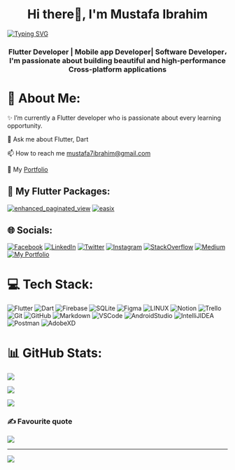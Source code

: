 <h1 align="center">Hi there👋, I'm Mustafa Ibrahim
</h1><a href="https://git.io/typing-svg"><img src="https://readme-typing-svg.demolab.com?font=fira+code&amp;pause=1000&amp;color=2FF78D&amp;center=true&amp;vCenter=true&amp;width=435&amp;lines=Weclome+to+Mustafa's+Github!" alt="Typing SVG"></a>
<h3 align="center">Flutter Developer | Mobile app Developer| Software Developer، I'm passionate about building beautiful and high-performance Cross-platform applications
</h3>

# 💫 About Me:

✨ I’m currently a Flutter developer who is passionate about every learning opportunity.

💬 Ask me about Flutter, Dart

📫 How to reach me mustafa7ibrahim@gmail.com

🧐 My [Portfolio](https://mustafaix.me)
<br>

## 📱 My Flutter Packages:

[![enhanced_paginated_view](https://img.shields.io/badge/enhanced_paginated_view-%2302569B.svg?style=flat&logo=Flutter&logoColor=white)](https://pub.dev/packages/enhanced_paginated_view)  [![easix](https://img.shields.io/badge/easix-%2302569B.svg?style=flat&logo=Flutter&logoColor=white)](https://pub.dev/packages/easix)

## 🌐 Socials:
[![Facebook](https://img.shields.io/badge/facebook-%230077B5.svg?logo=facebook&logoColor=white)](https://www.facebook.com/i7mustafa) [![LinkedIn](https://img.shields.io/badge/LinkedIn-%230077B5.svg?logo=linkedin&logoColor=white)](https://www.linkedin.com/in/mustafa7ibrahim/) [![Twitter](https://img.shields.io/badge/Twitter-%230077B5.svg?logo=twitter&logoColor=white)](https://twitter.com/Mustafa7Ibra) [![Instagram](https://img.shields.io/badge/Instagram-%230077B5.svg?logo=instagram&logoColor=white)](https://www.instagram.com/i7mustafa/) [![StackOverflow](https://img.shields.io/badge/StackOverflow-%230077B5.svg?logo=stackoverflow&logoColor=white)](https://stackoverflow.com/users/12596085/mustafa-ibrahim) [![Medium](https://img.shields.io/badge/Medium-%230077B5.svg?logo=medium&logoColor=white)](https://medium.com/@mustafa7ibrahim) [![My Portfolio](https://img.shields.io/badge/My%20Portfolio-%230077B5.svg?logo=github&logoColor=white)](https://mustafaix.me/)







# 💻 Tech Stack:

![Flutter](https://img.shields.io/badge/Flutter-%2302569B.svg?style=flat&logo=Flutter&logoColor=white) ![Dart](https://img.shields.io/badge/dart-%230175C2.svg?style=flat&logo=dart&logoColor=white) ![Firebase](https://img.shields.io/badge/firebase-%23039BE5.svg?style=flat&logo=firebase) ![SQLite](https://img.shields.io/badge/sqlite-%2307405e.svg?style=flat&logo=sqlite&logoColor=white) ![Figma](https://img.shields.io/badge/figma-%23F24E1E.svg?style=flat&logo=figma&logoColor=white) ![LINUX](https://img.shields.io/badge/Linux-FCC624?style=flat&logo=linux&logoColor=black) ![Notion](https://img.shields.io/badge/Notion-%23000000.svg?style=flat&logo=notion&logoColor=white) ![Trello](https://img.shields.io/badge/Trello-%23026AA7.svg?style=flat&logo=Trello&logoColor=white) ![Git](https://img.shields.io/badge/git-%23F05033.svg?style=flat&logo=git&logoColor=white) ![GitHub](https://img.shields.io/badge/github-%23121011.svg?style=flat&logo=github&logoColor=white) ![Markdown](https://img.shields.io/badge/markdown-%23000000.svg?style=flat&logo=markdown&logoColor=white) ![VSCode](https://img.shields.io/badge/VSCode-%23007ACC.svg?style=flat&logo=visual-studio-code) ![AndroidStudio](https://img.shields.io/badge/AndroidStudio-%233DDC84.svg?style=flat&logo=android-studio&logoColor=white) ![IntelliJIDEA](https://img.shields.io/badge/IntelliJIDEA-%23000000.svg?style=flat&logo=intellij-idea&logoColor=white) ![Postman](https://img.shields.io/badge/Postman-FF6C37?style=flat&logo=postman&logoColor=white) ![AdobeXD](https://img.shields.io/badge/AdobeXD-%23FF26BE.svg?style=flat&logo=adobe-xd&logoColor=white) 

# 📊 GitHub Stats:
![](https://github-readme-streak-stats.herokuapp.com/?user=Mustafa7Ibrahim&theme=dark&hide_border=false)

![](https://github-readme-stats.vercel.app/api?username=Mustafa7Ibrahim&theme=dark&hide_border=true&include_all_commits=true&count_private=true) 

![](https://github-readme-stats.vercel.app/api/top-langs/?username=Mustafa7Ibrahim&theme=dark&hide_border=true&include_all_commits=true&count_private=true&layout=compact)

### ✍️ Favourite quote

![](https://quotes-github-readme.vercel.app/api?type=vetical&theme=dark&quote=Things%20don%27t%20turn%20up%20in%20this%20world%20until%20somebody%20turns%20them%20up.&author=James%20A.%20Garfield)

---

[![](https://visitcount.itsvg.in/api?id=Mustafa7ibrahim&label=Profile%20Views&color=6&pretty=false)](https://visitcount.itsvg.in)
